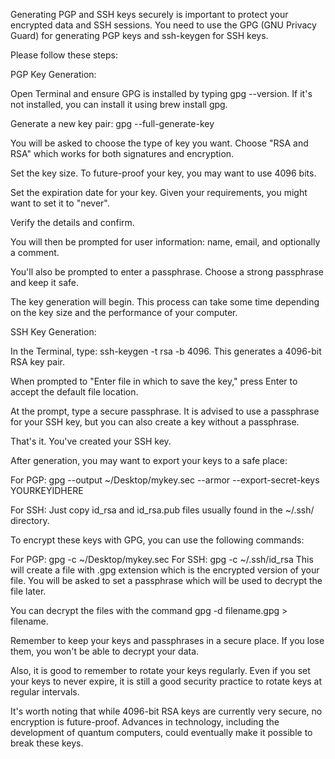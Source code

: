 Generating PGP and SSH keys securely is important to protect your encrypted data and SSH sessions. You need to use the GPG (GNU Privacy Guard) for generating PGP keys and ssh-keygen for SSH keys.

Please follow these steps:

PGP Key Generation:

Open Terminal and ensure GPG is installed by typing gpg --version. If it's not installed, you can install it using brew install gpg.

Generate a new key pair: gpg --full-generate-key

You will be asked to choose the type of key you want. Choose "RSA and RSA" which works for both signatures and encryption.

Set the key size. To future-proof your key, you may want to use 4096 bits.

Set the expiration date for your key. Given your requirements, you might want to set it to "never".

Verify the details and confirm.

You will then be prompted for user information: name, email, and optionally a comment.

You'll also be prompted to enter a passphrase. Choose a strong passphrase and keep it safe.

The key generation will begin. This process can take some time depending on the key size and the performance of your computer.

SSH Key Generation:

In the Terminal, type: ssh-keygen -t rsa -b 4096. This generates a 4096-bit RSA key pair.

When prompted to "Enter file in which to save the key," press Enter to accept the default file location.

At the prompt, type a secure passphrase. It is advised to use a passphrase for your SSH key, but you can also create a key without a passphrase.

That's it. You've created your SSH key.

After generation, you may want to export your keys to a safe place:

For PGP: gpg --output ~/Desktop/mykey.sec --armor --export-secret-keys YOURKEYIDHERE

For SSH: Just copy id_rsa and id_rsa.pub files usually found in the ~/.ssh/ directory.

To encrypt these keys with GPG, you can use the following commands:

For PGP: gpg -c ~/Desktop/mykey.sec
For SSH: gpg -c ~/.ssh/id_rsa
This will create a file with .gpg extension which is the encrypted version of your file. You will be asked to set a passphrase which will be used to decrypt the file later.

You can decrypt the files with the command gpg -d filename.gpg > filename.

Remember to keep your keys and passphrases in a secure place. If you lose them, you won't be able to decrypt your data.

Also, it is good to remember to rotate your keys regularly. Even if you set your keys to never expire, it is still a good security practice to rotate keys at regular intervals.

It's worth noting that while 4096-bit RSA keys are currently very secure, no encryption is future-proof. Advances in technology, including the development of quantum computers, could eventually make it possible to break these keys.
